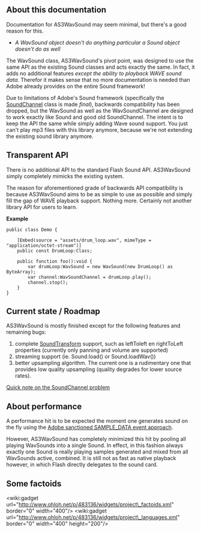 ## About this documentation ##

Documentation for AS3WavSound may seem minimal, but there's a good reason for this.

  * _A WavSound object doesn't do anything particular a Sound object doesn't do as well_

The WavSound class, AS3WavSound's pivot point, was designed to use the same API as the existing Sound classes and acts exactly the same. In fact, it adds no additional features _except the ability to playback WAVE sound data_. Therefor it makes sense that no more documentation is needed than Adobe already provides on the entire Sound framework!

Due to limitations of Adobe's Sound framework (specifically the [SoundChannel](http://help.adobe.com/en_US/FlashPlatform/reference/actionscript/3/flash/media/SoundChannel.html) class is made _final_), backwards compatibility has been dropped, but the WavSound as well as the WavSoundChannel are designed to work exactly like Sound and good old SoundChannel. The intent is to keep the API the same while simply adding Wave sound support. You just can't play mp3 files with this library anymore, because we're not extending the existing sound library anymore.

## Transparent API ##

There is no additional API to the standard Flash Sound API. AS3WavSound simply completely mimicks the existing system.

The reason for aforementioned grade of backwards API compatibility is because AS3WavSound aims to be as simple to use as possible and simply fill the gap of WAVE playback support. Nothing more. Certainly not another library API for users to learn.

<strong>Example</strong>

```
public class Demo {
		
	[Embed(source = "assets/drum_loop.wav", mimeType = "application/octet-stream")]
	public const DrumLoop:Class;
		
	public function foo():void {
		var drumLoop:WavSound = new WavSound(new DrumLoop() as ByteArray);
		var channel:WavSoundChannel = drumLoop.play();
		channel.stop();
	}
}
```

## Current state / Roadmap ##

AS3WavSound is mostly finished except for the following features and remaining bugs:

  1. complete [SoundTransform](http://help.adobe.com/en_US/FlashPlatform/reference/actionscript/3/flash/media/SoundTransform.html) support, such as leftToleft en rightToLeft properties (currently only panning and volume are supported)
  1. streaming support (ie. Sound.load() or Sound.loadWav())
  1. better upsampling algorithm. The current one is a rudimentary one that provides low quality upsampling (quality degrades for lower source rates).

[Quick note on the SoundChannel problem](SoundChannelBug.md)

## About performance ##

A performance hit is to be expected the moment one generates sound on the fly using the [Adobe sanctioned SAMPLE\_DATA event approach](http://www.adobe.com/devnet/flash/articles/dynamic_sound_generation/index.html).

However, AS3WavSound has completely minimized this hit by pooling all playing WavSounds into a single Sound. In effect, in this fashion always exactly one Sound is really playing samples generated and mixed from all WavSounds active, combined. It is still not as fast as native playback however, in which Flash directly delegates to the sound card.


## Some factoids ##

&lt;wiki:gadget url="http://www.ohloh.net/p/483136/widgets/project\_factoids.xml" border="0" width="400"/&gt;
&lt;wiki:gadget url="http://www.ohloh.net/p/483136/widgets/project\_languages.xml" border="0" width="400" height="200"/&gt;
